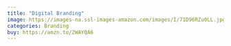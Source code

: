```yaml
---
title: "Digital Branding"
image: https://images-na.ssl-images-amazon.com/images/I/71D96RZu0LL.jpg
categories: Branding
buy: https://amzn.to/2WAYQA6
---
```

